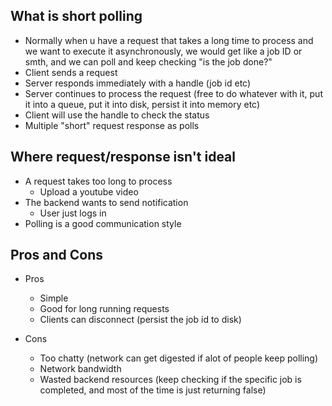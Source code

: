 ## What is short polling
- Normally when u have a request that takes a long time to process and we want to execute it asynchronously, we would get like a job ID or smth, and we can poll and keep checking "is the job done?"
- Client sends a request
- Server responds immediately with a handle (job id etc)
- Server continues to process the request (free to do whatever with it, put it into a queue, put it into disk, persist it into memory etc)
- Client will use the handle to check the status
- Multiple "short" request response as polls 

## Where request/response isn't ideal
- A request takes too long to process
	- Upload a youtube video
- The backend wants to send notification
	- User just logs in
- Polling is a good communication style


## Pros and Cons
- Pros
	- Simple
	- Good for long running requests
	- Clients can disconnect (persist the job id to disk)

- Cons
	- Too chatty (network can get digested if alot of people keep polling)
	- Network bandwidth 
	- Wasted backend resources (keep checking if the specific job is completed, and most of the time is just returning false)
